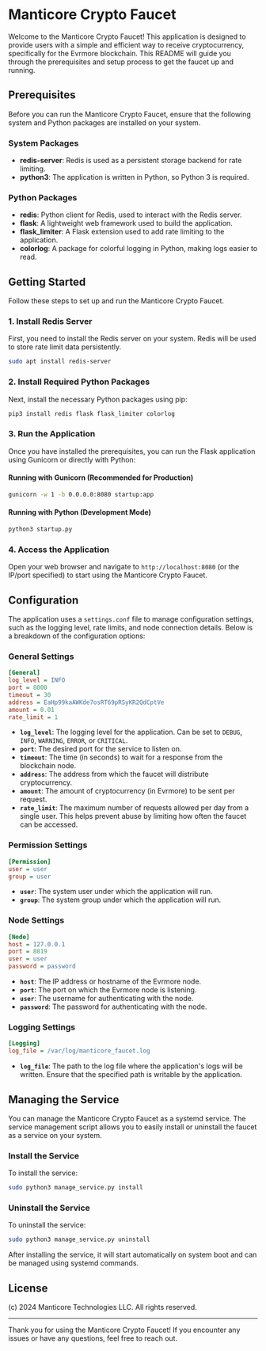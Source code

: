 
# Manticore Crypto Faucet

Welcome to the Manticore Crypto Faucet! This application is designed to provide users with a simple and efficient way to receive cryptocurrency, specifically for the Evrmore blockchain. This README will guide you through the prerequisites and setup process to get the faucet up and running.

## Prerequisites

Before you can run the Manticore Crypto Faucet, ensure that the following system and Python packages are installed on your system.

### System Packages

- **redis-server**: Redis is used as a persistent storage backend for rate limiting.
- **python3**: The application is written in Python, so Python 3 is required.

### Python Packages

- **redis**: Python client for Redis, used to interact with the Redis server.
- **flask**: A lightweight web framework used to build the application.
- **flask_limiter**: A Flask extension used to add rate limiting to the application.
- **colorlog**: A package for colorful logging in Python, making logs easier to read.

## Getting Started

Follow these steps to set up and run the Manticore Crypto Faucet.

### 1. Install Redis Server

First, you need to install the Redis server on your system. Redis will be used to store rate limit data persistently.

```bash
sudo apt install redis-server
```

### 2. Install Required Python Packages

Next, install the necessary Python packages using pip:

```bash
pip3 install redis flask flask_limiter colorlog
```

### 3. Run the Application

Once you have installed the prerequisites, you can run the Flask application using Gunicorn or directly with Python:

#### Running with Gunicorn (Recommended for Production)

```bash
gunicorn -w 1 -b 0.0.0.0:8080 startup:app
```

#### Running with Python (Development Mode)

```bash
python3 startup.py
```

### 4. Access the Application

Open your web browser and navigate to `http://localhost:8080` (or the IP/port specified) to start using the Manticore Crypto Faucet.

## Configuration

The application uses a `settings.conf` file to manage configuration settings, such as the logging level, rate limits, and node connection details. Below is a breakdown of the configuration options:

### General Settings

```ini
[General]
log_level = INFO
port = 8000
timeout = 30
address = EaHp99kaAWKde7osRT69pRSyKR2QdCptVe
amount = 0.01
rate_limit = 1
```

- **`log_level`**: The logging level for the application. Can be set to `DEBUG`, `INFO`, `WARNING`, `ERROR`, or `CRITICAL`.
- **`port`**: The desired port for the service to listen on.
- **`timeout`**: The time (in seconds) to wait for a response from the blockchain node.
- **`address`**: The address from which the faucet will distribute cryptocurrency.
- **`amount`**: The amount of cryptocurrency (in Evrmore) to be sent per request.
- **`rate_limit`**: The maximum number of requests allowed per day from a single user. This helps prevent abuse by limiting how often the faucet can be accessed.

### Permission Settings

```ini
[Permission]
user = user
group = user
```

- **`user`**: The system user under which the application will run.
- **`group`**: The system group under which the application will run.

### Node Settings

```ini
[Node]
host = 127.0.0.1
port = 8819
user = user
password = password
```

- **`host`**: The IP address or hostname of the Evrmore node.
- **`port`**: The port on which the Evrmore node is listening.
- **`user`**: The username for authenticating with the node.
- **`password`**: The password for authenticating with the node.

### Logging Settings

```ini
[Logging]
log_file = /var/log/manticore_faucet.log
```

- **`log_file`**: The path to the log file where the application's logs will be written. Ensure that the specified path is writable by the application.

## Managing the Service

You can manage the Manticore Crypto Faucet as a systemd service. The service management script allows you to easily install or uninstall the faucet as a service on your system.

### Install the Service

To install the service:

```bash
sudo python3 manage_service.py install
```

### Uninstall the Service

To uninstall the service:

```bash
sudo python3 manage_service.py uninstall
```

After installing the service, it will start automatically on system boot and can be managed using systemd commands.

## License

(c) 2024 Manticore Technologies LLC. All rights reserved.

---

Thank you for using the Manticore Crypto Faucet! If you encounter any issues or have any questions, feel free to reach out.